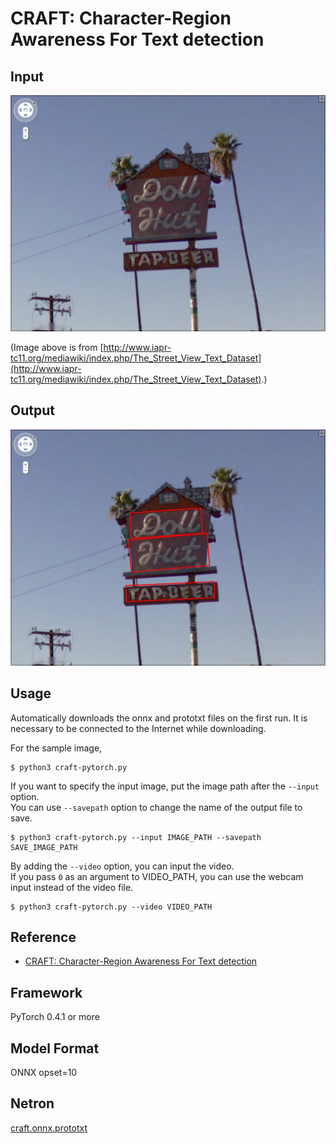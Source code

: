 # CRAFT: Character-Region Awareness For Text detection


## Input

![Input](imgs/00_00.jpg)

(Image above is from [http://www.iapr-tc11.org/mediawiki/index.php/The_Street_View_Text_Dataset](http://www.iapr-tc11.org/mediawiki/index.php/The_Street_View_Text_Dataset).)

## Output

![Output](imgs_results/res_00_00.jpg)

## Usage
Automatically downloads the onnx and prototxt files on the first run.
It is necessary to be connected to the Internet while downloading.

For the sample image,
```
$ python3 craft-pytorch.py
```

If you want to specify the input image, put the image path after the `--input` option.  
You can use `--savepath` option to change the name of the output file to save.
```
$ python3 craft-pytorch.py --input IMAGE_PATH --savepath SAVE_IMAGE_PATH
```

By adding the `--video` option, you can input the video.   
If you pass `0` as an argument to VIDEO_PATH, you can use the webcam input instead of the video file.
```
$ python3 craft-pytorch.py --video VIDEO_PATH
```

## Reference

- [CRAFT: Character-Region Awareness For Text detection](https://github.com/clovaai/CRAFT-pytorch)

## Framework

PyTorch 0.4.1 or more

## Model Format

ONNX opset=10

## Netron

[craft.onnx.prototxt](https://netron.app/?url=https://storage.googleapis.com/ailia-models/craft-pytorch/craft.onnx.prototxt)

